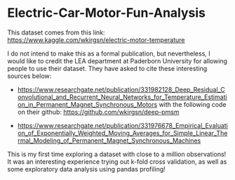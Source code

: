 # Electric-Car-Motor-Fun-Analysis

This dataset comes from this link: https://www.kaggle.com/wkirgsn/electric-motor-temperature

I do not intend to make this as a formal publication, but nevertheless, I would like to credit the LEA department at Paderborn University for allowing people to use their dataset. They have asked to cite these interesting sources below:
* https://www.researchgate.net/publication/331982128_Deep_Residual_Convolutional_and_Recurrent_Neural_Networks_for_Temperature_Estimation_in_Permanent_Magnet_Synchronous_Motors with the following code on their github: https://github.com/wkirgsn/deep-pmsm

* https://www.researchgate.net/publication/331976678_Empirical_Evaluation_of_Exponentially_Weighted_Moving_Averages_for_Simple_Linear_Thermal_Modeling_of_Permanent_Magnet_Synchronous_Machines

This is my first time exploring a dataset with close to a million observations! It was an interesting experience trying out k-fold cross validation, as well as some exploratory data analysis using pandas profiling!
